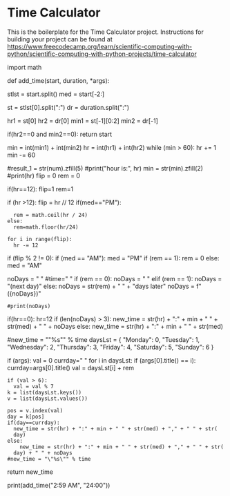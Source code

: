 
# Time Calculator

This is the boilerplate for the Time Calculator project. Instructions for building your project can be found at https://www.freecodecamp.org/learn/scientific-computing-with-python/scientific-computing-with-python-projects/time-calculator


import math


def add_time(start, duration, *args):

  stlst = start.split()
  med = start[-2:]

  st = stlst[0].split(":")
  dr = duration.split(":")

  hr1 = st[0]
  hr2 = dr[0]
  min1 = st[-1][0:2]
  min2 = dr[-1]

  if(hr2==0 and min2==0):
    return start

  min = int(min1) + int(min2)
  hr = int(hr1) + int(hr2)
  while (min > 60):
    hr += 1
    min -= 60

  #result_1 = str(num).zfill(5)
  #print("hour is:", hr)
  min = str(min).zfill(2)
  #print(hr)
  flip = 0
  rem = 0
  
  if(hr==12):
    flip=1
    rem=1
    
  if (hr >12):
    flip = hr // 12
    if(med=="PM"):
  
      rem = math.ceil(hr / 24)
    else:
      rem=math.floor(hr/24)

    for i in range(flip):
      hr -= 12

    



  
  if (flip % 2 != 0):
    if (med == "AM"):
      med = "PM"
      if (rem == 1):
        rem = 0
    else:
      med = "AM"

  noDays = " "
  #time=" "
  if (rem == 0):
    noDays = " "
  elif (rem == 1):
    noDays = "(next day)"
  else:
    noDays = str(rem) + " " + "days later"
    noDays = f"({noDays})"

    #print(noDays)
  if(hr==0):
    hr=12
  if (len(noDays) > 3):
    new_time = str(hr) + ":" + min + " " + str(med) + " " + noDays
  else:
    new_time = str(hr) + ":" + min + " " + str(med)
    
  #new_time = "\"%s\"" % time
  daysLst = {
    "Monday": 0,
    "Tuesday": 1,
    "Wednesday": 2,
    "Thursday": 3,
    "Friday": 4,
    "Saturday": 5,
    "Sunday": 6
  }

  if (args):
    val = 0
    currday=" "
    for i in daysLst:
      if (args[0].title() == i):
        currday=args[0].title()
        val = daysLst[i] + rem

    if (val > 6):
      val = val % 7
    k = list(daysLst.keys())
    v = list(daysLst.values())

    pos = v.index(val)
    day = k[pos]
    if(day==currday):
      new_time = str(hr) + ":" + min + " " + str(med) + "," + " " + str(
      day)
    else:
        new_time = str(hr) + ":" + min + " " + str(med) + "," + " " + str(
      day) + " " + noDays
    #new_time = "\"%s\"" % time

  return new_time


print(add_time("2:59 AM", "24:00"))
